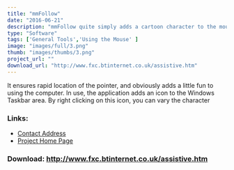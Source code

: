 ```yaml
---
title: "mmFollow"
date: "2016-06-21"
description: "mmFollow quite simply adds a cartoon character to the mouse cursor."
type: "Software"
tags: ['General Tools','Using the Mouse' ]
image: "images/full/3.png"
thumb: "images/thumbs/3.png"
project_url: ""
download_url: "http://www.fxc.btinternet.co.uk/assistive.htm"
---
```

It ensures rapid location of the pointer, and obviously adds a little fun to using the computer. In use, the application adds an icon to the Windows Taskbar area. By right clicking on this icon, you can vary the character

### Links:
- <a href="mailto:fxc@btinternet.com">Contact Address</a>
- <a href="http://www.fxc.btinternet.co.uk/assistive.htm">Project Home Page</a>

### Download: http://www.fxc.btinternet.co.uk/assistive.htm 